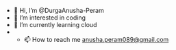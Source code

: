 - 👋 Hi, I’m @DurgaAnusha-Peram
- 👀 I’m interested in coding
- 🌱 I’m currently learning cloud
- - 📫 How to reach me anusha.peram089@gmail.com

<!---
DurgaAnusha-Peram/DurgaAnusha-Peram is a ✨ special ✨ repository because its `README.md` (this file) appears on your GitHub profile.
You can click the Preview link to take a look at your changes.
--->
